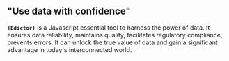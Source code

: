 <div class="flex flex-center" style="margin-top: 2rem;">
    <h2>"Use data with confidence"</h2>
</div>

**`{Edictor}`** is a Javascript essential tool to harness the power of data.
It ensures data reliability, maintains quality,
facilitates regulatory compliance, prevents errors. It can unlock the true value
of data and gain a significant advantage in today's interconnected world.